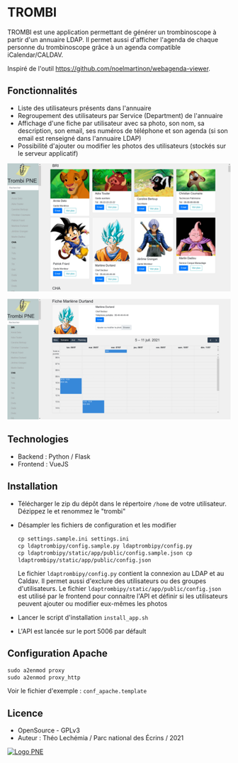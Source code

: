 # TROMBI

TROMBI est une application permettant de générer un trombinoscope à partir d'un annuaire LDAP.
Il permet aussi d'afficher l'agenda de chaque personne du trombinoscope grâce à un agenda compatible iCalendar/CALDAV.

Inspiré de l'outil https://github.com/noelmartinon/webagenda-viewer.

## Fonctionnalités

- Liste des utilisateurs présents dans l'annuaire
- Regroupement des utilisateurs par Service (Department) de l'annuaire
- Affichage d'une fiche par utilisateur avec sa photo, son nom, sa description, son email, ses numéros de téléphone et son agenda (si son email est renseigné dans l'annuaire LDAP)
- Possibilité d'ajouter ou modifier les photos des utilisateurs (stockés sur le serveur applicatif)

![Screenshot HOME](https://github.com/PnEcrins/Trombi/blob/main/docs/trombi-home.jpg)

![Screenshot FICHE](https://github.com/PnEcrins/Trombi/blob/main/docs/trombi-fiche.jpg)

## Technologies

- Backend : Python / Flask
- Frontend : VueJS

## Installation

- Télécharger le zip du dépôt dans le répertoire `/home` de votre utilisateur. Dézippez le et renommez le "trombi"
- Désampler les fichiers de configuration et les modifier
  ```
  cp settings.sample.ini settings.ini
  cp ldaptrombipy/config.sample.py ldaptrombipy/config.py
  cp ldaptrombipy/static/app/public/config.sample.json cp ldaptrombipy/static/app/public/config.json
  ```

  Le fichier `ldaptrombipy/config.py` contient la connexion au LDAP et au Caldav. Il permet aussi d'exclure des utilisateurs ou des groupes d'utilisateurs.
  Le fichier `ldaptrombipy/static/app/public/config.json` est utilisé par le frontend pour connaitre l'API et définir si les utilisateurs peuvent ajouter ou modifier eux-mêmes les photos

- Lancer le script d'installation `install_app.sh`
- L'API est lancée sur le port 5006 par défault

## Configuration Apache

```
sudo a2enmod proxy
sudo a2enmod proxy_http
```

Voir le fichier d'exemple : `conf_apache.template`

## Licence

* OpenSource - GPLv3
* Auteur : Théo Lechémia / Parc national des Écrins / 2021

[![Logo PNE](http://geonature.fr/img/logo-pne.jpg)](https://www.ecrins-parcnational.fr)
